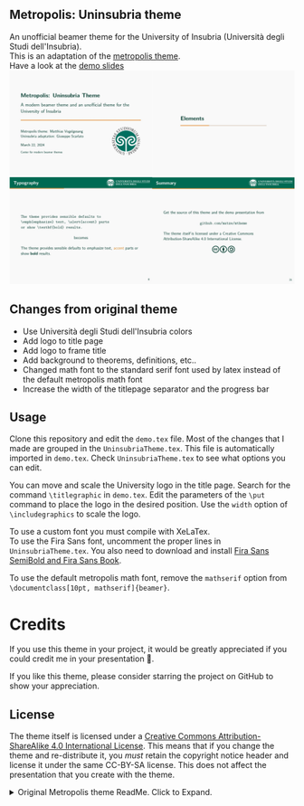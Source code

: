 
## Metropolis: Uninsubria theme
An unofficial beamer theme for the University of Insubria (Università degli Studi dell'Insubria).\
This is an adaptation of the [metropolis theme](https://github.com/matze/mtheme).\
Have a look at the [demo slides](https://github.com/Giuseppe499/Metropolis-Uninsubria/blob/main/PDF/demo.pdf)\
![Sample](https://raw.githubusercontent.com/Giuseppe499/Metropolis-Uninsubria/main/Images/Demo.png)

## Changes from original theme
- Use Università degli Studi dell'Insubria colors
- Add logo to title page
- Add logo to frame title
- Add background to theorems, definitions, etc..
- Changed math font to the standard serif font used by latex instead of the default metropolis math font
- Increase the width of the titlepage separator and the progress bar

## Usage
Clone this repository and edit the `demo.tex` file. Most of the changes that I made are grouped in the `UninsubriaTheme.tex`. This file is automatically imported in `demo.tex`. Check `UninsubriaTheme.tex` to see what options you can edit.

You can move and scale the University logo in the title page. Search for the command `\titlegraphic` in `demo.tex`. Edit the parameters of the `\put` command to place the logo in the desired position. Use the `width` option of `\includegraphics` to scale the logo.

To use a custom font you must compile with XeLaTex.\
To use the Fira Sans font, uncomment the proper lines in `UninsubriaTheme.tex`. You also need to download and install [Fira Sans SemiBold and Fira Sans Book](https://github.com/mozilla/Fira/tree/master/ttf).

To use the default metropolis math font, remove the `mathserif` option from `\documentclass[10pt, mathserif]{beamer}`.

# Credits

If you use this theme in your project, it would be greatly appreciated if you could credit me in your presentation 🙂.

If you like this theme, please consider starring the project on GitHub to show your appreciation.

## License

The theme itself is licensed under a [Creative Commons Attribution-ShareAlike
4.0 International License](http://creativecommons.org/licenses/by-sa/4.0/). This
means that if you change the theme and re-distribute it, you *must* retain the
copyright notice header and license it under the same CC-BY-SA license. This
does not affect the presentation that you create with the theme.


[demo slides]: http://mirrors.ctan.org/macros/latex/contrib/beamer-contrib/themes/metropolis/demo/demo.pdf
[manual]: http://mirrors.ctan.org/macros/latex/contrib/beamer-contrib/themes/metropolis/doc/metropolistheme.pdf
[CTAN]: http://ctan.org/pkg/beamertheme-metropolis


<details>
  <summary>Original Metropolis theme ReadMe. Click to Expand.</summary>

## Metropolis


**IMPORTANT NOTICES FOR VERSION 1.0**

* The package and theme name changed from *m* to *metropolis*!
* The `title format` values have been restructured. Please refer to the
  [manual][].

---

Metropolis is a simple, modern Beamer theme suitable for anyone to use. It tries
to minimize noise and maximize space for content; the only visual flourish it
offers is an (optional) progress bar added to each slide. The core design
principles of the theme were described in a blog post
[here](http://bloerg.net/2014/09/20/a-modern-beamer-theme.html).

Not convinced? Have a look at the [demo slides][].

![Sample](http://i.imgur.com/Bxu52fz.png)


## Installation

To install a stable version of this theme, please refer to update instructions
of your TeX distribution. Metropolis is on [CTAN][] since December
2014 thus it is part of MikTeX and will be part of TeX Live 2016.

Installing Metropolis from source, like any Beamer theme, involves four easy
steps:

1. **Download the source** with a `git clone` of the [Metropolis repository](https://github.com/matze/mtheme)
   or as a [zip archive](https://github.com/matze/mtheme/archive/master.zip) of
   the latest development version.
2. **Compile the style files** by running `make sty` inside the downloaded
    directory. (Or run LaTeX directly on `source/metropolistheme.ins`.)
3. **Move the resulting `*.sty` files** to the folder containing your
   presentation. To use Metropolis with many presentations, run `make install`
   or move the `*.sty` files to a folder in your TeX path instead (might require
   `sudo` rights).
4. **Use the theme for your presentation** by declaring `\usetheme{metropolis}` in
    the preamble of your Beamer document.
5. **For best results** install Mozilla's [Fira Sans](https://github.com/bBoxType/FiraSans).


## Usage

The following code shows a minimal example of a Beamer presentation using
Metropolis.

```latex
\documentclass{beamer}
\usetheme{metropolis}           % Use metropolis theme
\title{A minimal example}
\date{\today}
\author{Matthias Vogelgesang}
\institute{Centre for Modern Beamer Themes}
\begin{document}
  \maketitle
  \section{First Section}
  \begin{frame}{First Frame}
    Hello, world!
  \end{frame}
\end{document}
```

Detailed information on using Metropolis can be found in the [manual][].

For an alternative dark color theme, please have a look at Ross Churchley's
excellent [owl](https://github.com/rchurchley/beamercolortheme-owl) theme.


## License

The theme itself is licensed under a [Creative Commons Attribution-ShareAlike
4.0 International License](http://creativecommons.org/licenses/by-sa/4.0/). This
means that if you change the theme and re-distribute it, you *must* retain the
copyright notice header and license it under the same CC-BY-SA license. This
does not affect the presentation that you create with the theme.


[demo slides]: http://mirrors.ctan.org/macros/latex/contrib/beamer-contrib/themes/metropolis/demo/demo.pdf
[manual]: http://mirrors.ctan.org/macros/latex/contrib/beamer-contrib/themes/metropolis/doc/metropolistheme.pdf
[CTAN]: http://ctan.org/pkg/beamertheme-metropolis
<\details>
